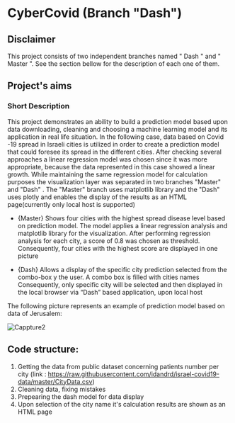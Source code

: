  #  CyberCovid (Branch "Dash")
 ##  Disclaimer
  This project consists of two independent branches named " Dash " and " Master ". 
  See the section bellow for the description of each one of them.   
 ## Project's aims
 
 ###  Short Description
   
This project demonstrates an ability to build a prediction model based upon data downloading, cleaning and choosing a machine learning model and its application in real life situation.
In the following case, data based on Covid -19 spread in Israeli cities is utilized in order to create a prediction model that could foresee its spread in the different cities.
After checking several approaches a linear regression model was chosen since it was more appropriate, because the data represented in this case showed a linear growth.
While maintaining the same regression model for calculation purposes the visualization layer was separated in two branches "Master" and "Dash" .
The "Master" branch uses matplotlib library and the "Dash" uses plotly and enables the display of the results as an HTML page(currently only local host is supported) 


- {Master}     Shows four cities with the highest spread disease level based on prediction model. 
               The model applies a linear regression analysis and matplotlib library for the visualization.
               After performing regression analysis for each city, a score of 0.8 was chosen as threshold. 
               Consequently, four cities with the highest score are displayed in one picture


           
- {Dash}       Allows a display of the specific city prediction selected from the combo-box y the user. A combo box is filled with cities names 
               Consequently, only specific city will be selected and then displayed in the local browser via “Dash” based application, upon local host



The following picture represents an example of prediction model based on data of Jerusalem:

![Cappture2](https://user-images.githubusercontent.com/74383608/107421801-14af6b00-6b23-11eb-9fe4-d5061293034f.PNG)



 ## Code structure:
 
 1. Getting the data from public dataset concerning patients number per city (link : https://raw.githubusercontent.com/idandrd/israel-covid19-data/master/CityData.csv)
 2. Cleaning data, fixing mistakes
 3. Prepearing the dash model for data display 
 4. Upon selection of the city name it's calculation results are shown as an HTML page 




